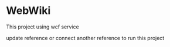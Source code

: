 # WebWiki

This project using wcf service 

update reference  or connect another reference to run this project 
